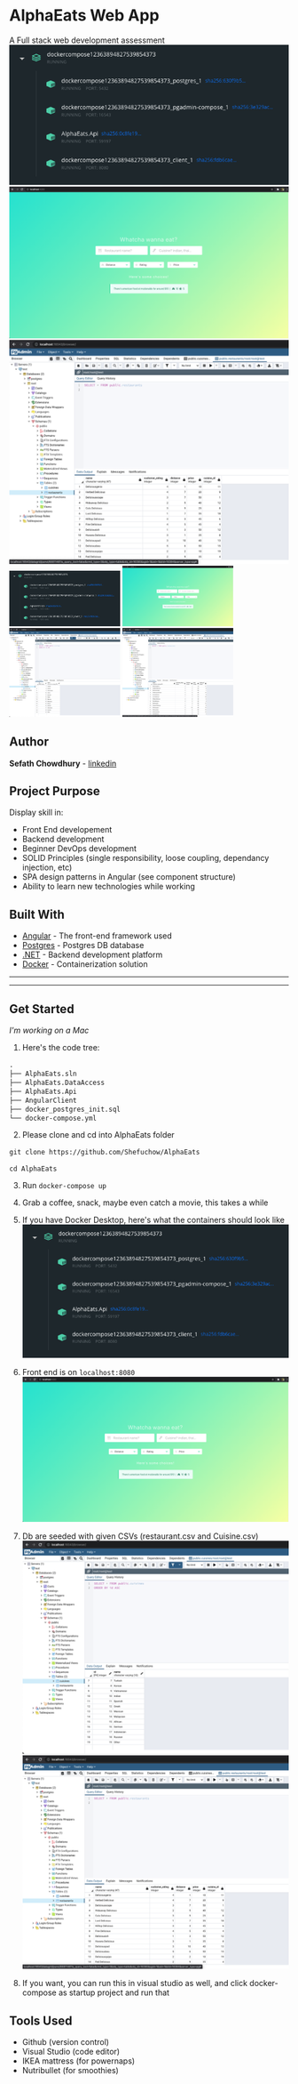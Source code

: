﻿# AlphaEats Web App
A Full stack web development assessment
![Containers](./img/docker.png)
![Frontend](./img/frontend.png)
![Database2](./img/db2.png)
<img src="./img/docker.png" width="200">
<img src="./img/frontend.png" width="200">
<img src="./img/db1.png" width="200">
<img src="./img/db2.png" width="200">


## Author
**Sefath Chowdhury** - [linkedin](https://www.linkedin.com/in/callmesefath/)

## Project Purpose
Display skill in:
 - Front End developement 
 - Backend development 
 - Beginner DevOps development 
 - SOLID Principles (single responsibility, loose coupling, dependancy injection, etc)
 - SPA design patterns in Angular (see component structure)
 - Ability to learn new technologies while working


## Built With
* [Angular](https://angularjs.org/) - The front-end framework used
* [Postgres](https://www.postgresql.org/) - Postgres DB database
* [.NET](https://dotnet.microsoft.com/learn/dotnet/what-is-dotnet) - Backend development platform  
* [Docker](https://www.docker.com/) - Containerization solution

------
------
## Get Started
*I'm working on a Mac*

1. Here's the code tree:
```
.
├── AlphaEats.sln
├── AlphaEats.DataAccess
├── AlphaEats.Api
├── AngularClient
├── docker_postgres_init.sql
└── docker-compose.yml
```

2. Please clone and cd into AlphaEats folder
```
git clone https://github.com/Shefuchow/AlphaEats
```
```
cd AlphaEats
```

3. Run `docker-compose up`

4. Grab a coffee, snack, maybe even catch a movie, this takes a while

5. If you have Docker Desktop, here's what the containers should look like
![Containers](./img/docker.png)

6. Front end is on `localhost:8080`
![Frontend](./img/frontend.png)

7. Db are seeded with given CSVs (restaurant.csv and Cuisine.csv)
![Database1](./img/db1.png)
![Database2](./img/db2.png)

8. If you want, you can run this in visual studio as well, and click docker-compose as startup project and run that

## Tools Used
 - Github (version control)
 - Visual Studio (code editor)
 - IKEA mattress (for powernaps)
 - Nutribullet (for smoothies)